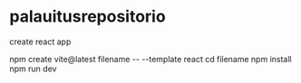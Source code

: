 # palauitusrepositorio

create react app

npm create vite@latest filename -- --template react
cd filename
npm install
npm run dev
